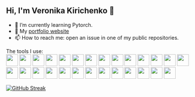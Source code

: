 ## Hi, I'm Veronika Kirichenko 👋

- 🌱 I’m currently learning Pytorch.
- 🎒 My [portfolio website](https://portfolio-kkvero.netlify.app/projects/portfolio/)
- 📫 How to reach me: open an issue in one of my public repositories.

The tools I use:  
<img height="32" width="32" src="https://cdn.jsdelivr.net/npm/simple-icons@v14/icons/python.svg" />
<img height="32" width="32" src="https://cdn.jsdelivr.net/npm/simple-icons@v14/icons/javascript.svg" />
<img height="32" width="32" src="https://cdn.jsdelivr.net/npm/simple-icons@v14/icons/cplusplus.svg" />
<img height="32" width="32" src="https://cdn.jsdelivr.net/npm/simple-icons@v14/icons/csswizardry.svg" />
<img height="32" width="32" src="https://cdn.jsdelivr.net/npm/simple-icons@v14/icons/sass.svg" />
<img height="32" width="32" src="https://cdn.jsdelivr.net/npm/simple-icons@v14/icons/django.svg" />
<img height="32" width="32" src="https://cdn.jsdelivr.net/npm/simple-icons@v14/icons/htmx.svg" />
<img height="32" width="32" src="https://cdn.jsdelivr.net/npm/simple-icons@v14/icons/hugo.svg" />
<img height="32" width="32" src="https://cdn.jsdelivr.net/npm/simple-icons@v14/icons/sphinx.svg" />
<img height="32" width="32" src="https://cdn.jsdelivr.net/npm/simple-icons@v14/icons/plotly.svg" />
<img height="32" width="32" src="https://cdn.jsdelivr.net/npm/simple-icons@v14/icons/pytest.svg" />
<img height="32" width="32" src="https://cdn.jsdelivr.net/npm/simple-icons@v14/icons/sqlite.svg" />
<img height="32" width="32" src="https://cdn.jsdelivr.net/npm/simple-icons@v14/icons/mysql.svg" />
<img height="32" width="32" src="https://cdn.jsdelivr.net/npm/simple-icons@v14/icons/postgresql.svg" />
<img height="32" width="32" src="https://cdn.jsdelivr.net/npm/simple-icons@v14/icons/github.svg" />
<img height="32" width="32" src="https://cdn.jsdelivr.net/npm/simple-icons@v14/icons/githubpages.svg" />
<img height="32" width="32" src="https://cdn.jsdelivr.net/npm/simple-icons@v14/icons/git.svg" />
<img height="32" width="32" src="https://cdn.jsdelivr.net/npm/simple-icons@v14/icons/bootstrap.svg" />
<img height="32" width="32" src="https://cdn.jsdelivr.net/npm/simple-icons@v14/icons/gnometerminal.svg" />
<img height="32" width="32" src="https://cdn.jsdelivr.net/npm/simple-icons@v14/icons/gnubash.svg" />
<img height="32" width="32" src="https://cdn.jsdelivr.net/npm/simple-icons@v14/icons/vim.svg" />
<img height="32" width="32" src="https://cdn.jsdelivr.net/npm/simple-icons@v14/icons/linux.svg" />
<img height="32" width="32" src="https://cdn.jsdelivr.net/npm/simple-icons@v14/icons/leetcode.svg" />
<img height="32" width="32" src="https://cdn.jsdelivr.net/npm/simple-icons@v14/icons/netlify.svg" />
<img height="32" width="32" src="https://cdn.jsdelivr.net/npm/simple-icons@v14/icons/inkscape.svg" />
<img height="32" width="32" src="https://cdn.jsdelivr.net/npm/simple-icons@v14/icons/coreldraw.svg" />
<img height="32" width="32" src="https://cdn.jsdelivr.net/npm/simple-icons@v14/icons/readthedocs.svg" />

[![GitHub Streak](https://streak-stats.demolab.com/?user=kkvero)](https://git.io/streak-stats)

<!--
**kkvero/kkvero** is a ✨ _special_ ✨ repository because its `README.md` (this file) appears on your GitHub profile.

Here are some ideas to get you started:

- 🔭 I’m currently working on ...
- 🌱 I’m currently learning ...
- 👯 I’m looking to collaborate on ...
- 🤔 I’m looking for help with ...
- 💬 Ask me about ...
- 📫 How to reach me: ...
- 😄 Pronouns: ...
- ⚡ Fun fact: ...
-->
